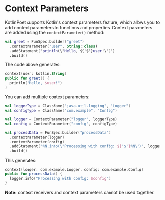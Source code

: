 Context Parameters
==================

KotlinPoet supports Kotlin's context parameters feature, which allows you to add context parameters to functions and properties. Context parameters are added using the `contextParameter()` method:

```kotlin
val greet = FunSpec.builder("greet")
  .contextParameter("user", String::class)
  .addStatement("println(\"Hello, ${'$'}user!\")")
  .build()
```

The code above generates:

```kotlin
context(user: kotlin.String)
public fun greet() {
  println("Hello, $user!")
}
```

You can add multiple context parameters:

```kotlin
val loggerType = ClassName("java.util.logging", "Logger")
val configType = ClassName("com.example", "Config")

val logger = ContextParameter("logger", loggerType)
val config = ContextParameter("config", configType)

val processData = FunSpec.builder("processData")
  .contextParameter(logger)
  .contextParameter(config)
  .addStatement("%N.info(\"Processing with config: ${'$'}%N\")", logger, config)
  .build()
```

This generates:

```kotlin
context(logger: com.example.Logger, config: com.example.Config)
public fun processData() {
  logger.info("Processing with config: $config")
}
```

**Note:** context receivers and context parameters cannot be used together.
